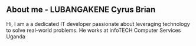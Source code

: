 ## About me - LUBANGAKENE Cyrus Brian 

Hi, I am a a dedicated IT developer passionate about leveraging technology to solve real-world problems. He works at infoTECH Computer Services Uganda
